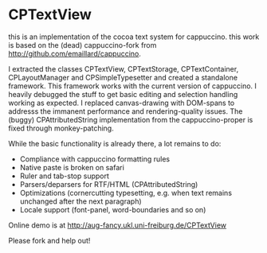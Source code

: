 CPTextView
==========
this is an implementation of the cocoa text system for cappuccino.
this work is based on the (dead) cappuccino-fork from <http://github.com/emaillard/cappuccino>.

I extracted the classes CPTextView, CPTextStorage, CPTextContainer, CPLayoutManager and CPSimpleTypesetter and created a standalone framework. This framework works with the current version of cappuccino.
I heavily debugged the stuff to get basic editing and selection handling working as expected.
I replaced canvas-drawing with DOM-spans to addresss the immanent performance and rendering-quality issues.
The (buggy) CPAttributedString implementation from the cappuccino-proper is fixed through monkey-patching.

While the basic functionality is already there, a lot remains to do:
* Compliance with cappuccino formatting rules
* Native paste is broken on safari
* Ruler and tab-stop support
* Parsers/deparsers for RTF/HTML (CPAttributedString)
* Optimizations (cornercutting typesetting, e.g. when text remains unchanged after the next paragraph)
* Locale support (font-panel, word-boundaries and so on)

Online demo is at <http://aug-fancy.ukl.uni-freiburg.de/CPTextView>

Please fork and help out!
